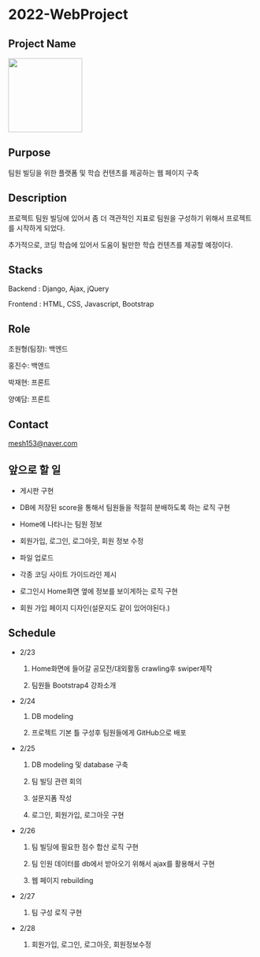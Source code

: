 # 2022-WebProject


## Project Name
<img src="https://github.com/JoWonHyeung/webproject/blob/main/djangoProject/project/staticfiles/img/logo.png"  width="150" height="150"/>


## Purpose
팀원 빌딩을 위한 플랫폼 및 학습 컨텐츠를 제공하는 웹 페이지 구축


## Description
프로젝트 팀원 빌딩에 있어서 좀 더 객관적인 지표로 팀원을 구성하기 위해서 프로젝트를 시작하게 되었다. 

추가적으로, 코딩 학습에 있어서 도움이 될만한 학습 컨텐츠를 제공할 예정이다.

## Stacks

Backend : Django, Ajax, jQuery

Frontend : HTML, CSS, Javascript, Bootstrap


## Role
조원형(팀장): 백엔드

홍진수: 백엔드

박재현: 프론트

양예담: 프론트


## Contact

mesh153@naver.com

## 앞으로 할 일

- 게시판 구현

- DB에 저장된 score을 통해서 팀원들을 적절히 분배하도록 하는 로직 구현

- Home에 나타나는 팀원 정보  

- 회원가입, 로그인, 로그아웃, 회원 정보 수정

- 파일 업로드

- 각종 코딩 사이트 가이드라인 제시

- 로그인시 Home화면 옆에 정보를 보이게하는 로직 구현

- 회원 가입 페이지 디자인(설문지도 같이 있어야된다.)

## Schedule

- 2/23
  1. Home화면에 들어갈 공모전/대외활동 crawling후 swiper제작  
  
  2. 팀원들 Bootstrap4 강좌소개

- 2/24
  1. DB modeling 

  2. 프로젝트 기본 틀 구성후 팀원들에게 GitHub으로 배포

- 2/25
  1. DB modeling 및 database 구축

  2. 팀 빌딩 관련 회의

  3. 설문지폼 작성
  
  4. 로그인, 회원가입, 로그아웃 구현

- 2/26
   1. 팀 빌딩에 필요한 점수 합산 로직 구현
   
   2. 팀 인원 데이터를 db에서 받아오기 위해서 ajax를 활용해서 구현
   
   3. 웹 페이지 rebuilding

- 2/27
   1. 팀 구성 로직 구현

- 2/28
   1. 회원가입, 로그인, 로그아웃, 회원정보수정 
  
    
 
